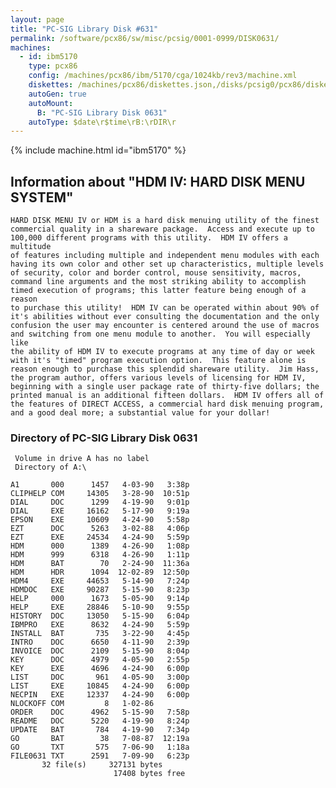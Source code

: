 ```yaml
---
layout: page
title: "PC-SIG Library Disk #631"
permalink: /software/pcx86/sw/misc/pcsig/0001-0999/DISK0631/
machines:
  - id: ibm5170
    type: pcx86
    config: /machines/pcx86/ibm/5170/cga/1024kb/rev3/machine.xml
    diskettes: /machines/pcx86/diskettes.json,/disks/pcsig0/pcx86/diskettes.json
    autoGen: true
    autoMount:
      B: "PC-SIG Library Disk 0631"
    autoType: $date\r$time\rB:\rDIR\r
---
```


{% include machine.html id="ibm5170" %}

## Information about "HDM IV: HARD DISK MENU SYSTEM"

    HARD DISK MENU IV or HDM is a hard disk menuing utility of the finest
    commercial quality in a shareware package.  Access and execute up to
    100,000 different programs with this utility.  HDM IV offers a
    multitude
    of features including multiple and independent menu modules with each
    having its own color and other set up characteristics, multiple levels
    of security, color and border control, mouse sensitivity, macros,
    command line arguments and the most striking ability to accomplish
    timed execution of programs; this latter feature being enough of a
    reason
    to purchase this utility!  HDM IV can be operated within about 90% of
    it's abilities without ever consulting the documentation and the only
    confusion the user may encounter is centered around the use of macros
    and switching from one menu module to another.  You will especially like
    the ability of HDM IV to execute programs at any time of day or week
    with it's "timed" program execution option.  This feature alone is
    reason enough to purchase this splendid shareware utility.  Jim Hass,
    the program author, offers various levels of licensing for HDM IV,
    beginning with a single user package rate of thirty-five dollars; the
    printed manual is an additional fifteen dollars.  HDM IV offers all of
    the features of DIRECT ACCESS, a commercial hard disk menuing program,
    and a good deal more; a substantial value for your dollar!

### Directory of PC-SIG Library Disk 0631

     Volume in drive A has no label
     Directory of A:\

    A1       000      1457   4-03-90   3:38p
    CLIPHELP COM     14305   3-28-90  10:51p
    DIAL     DOC      1299   4-19-90   9:01p
    DIAL     EXE     16162   5-17-90   9:19a
    EPSON    EXE     10609   4-24-90   5:58p
    EZT      DOC      5263   3-02-88   4:06p
    EZT      EXE     24534   4-24-90   5:59p
    HDM      000      1389   4-26-90   1:08p
    HDM      999      6318   4-26-90   1:11p
    HDM      BAT        70   2-24-90  11:36a
    HDM      HDR      1094  12-02-89  12:50p
    HDM4     EXE     44653   5-14-90   7:24p
    HDMDOC   EXE     90287   5-15-90   8:23p
    HELP     000      1673   5-05-90   9:14p
    HELP     EXE     28846   5-10-90   9:55p
    HISTORY  DOC     13050   5-15-90   6:04p
    IBMPRO   EXE      8632   4-24-90   5:59p
    INSTALL  BAT       735   3-22-90   4:45p
    INTRO    DOC      6650   4-11-90   2:39p
    INVOICE  DOC      2109   5-15-90   8:04p
    KEY      DOC      4979   4-05-90   2:55p
    KEY      EXE      4696   4-24-90   6:00p
    LIST     DOC       961   4-05-90   3:00p
    LIST     EXE     10845   4-24-90   6:00p
    NECPIN   EXE     12337   4-24-90   6:00p
    NLOCKOFF COM         8   1-02-86
    ORDER    DOC      4962   5-15-90   7:58p
    README   DOC      5220   4-19-90   8:24p
    UPDATE   BAT       784   4-19-90   7:34p
    GO       BAT        38   7-08-87  12:19a
    GO       TXT       575   7-06-90   1:18a
    FILE0631 TXT      2591   7-09-90   6:23p
           32 file(s)     327131 bytes
                           17408 bytes free
